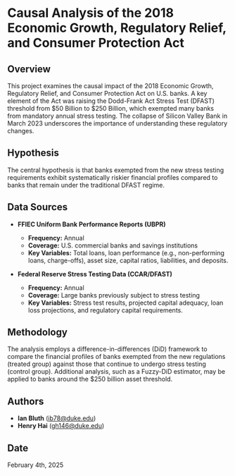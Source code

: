 # Causal Analysis of the 2018 Economic Growth, Regulatory Relief, and Consumer Protection Act

## Overview
This project examines the causal impact of the 2018 Economic Growth, Regulatory Relief, and Consumer Protection Act on U.S. banks. A key element of the Act was raising the Dodd-Frank Act Stress Test (DFAST) threshold from \$50 Billion to \$250 Billion, which exempted many banks from mandatory annual stress testing. The collapse of Silicon Valley Bank in March 2023 underscores the importance of understanding these regulatory changes.

## Hypothesis
The central hypothesis is that banks exempted from the new stress testing requirements exhibit systematically riskier financial profiles compared to banks that remain under the traditional DFAST regime.

## Data Sources
- **FFIEC Uniform Bank Performance Reports (UBPR)**
  - **Frequency:** Annual  
  - **Coverage:** U.S. commercial banks and savings institutions  
  - **Key Variables:** Total loans, loan performance (e.g., non-performing loans, charge-offs), asset size, capital ratios, liabilities, and deposits.

- **Federal Reserve Stress Testing Data (CCAR/DFAST)**
  - **Frequency:** Annual  
  - **Coverage:** Large banks previously subject to stress testing  
  - **Key Variables:** Stress test results, projected capital adequacy, loan loss projections, and regulatory capital requirements.

## Methodology
The analysis employs a difference-in-differences (DiD) framework to compare the financial profiles of banks exempted from the new regulations (treated group) against those that continue to undergo stress testing (control group). Additional analysis, such as a Fuzzy-DiD estimator, may be applied to banks around the \$250 billion asset threshold.

## Authors
- **Ian Bluth** (ib78@duke.edu)
- **Henry Hai** (gh146@duke.edu)

## Date
February 4th, 2025